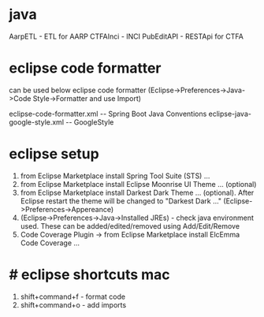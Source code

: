 # java

AarpETL  - ETL for AARP
CTFAInci - INCI
PubEditAPI - RESTApi for CTFA

# eclipse code formatter

can be used below eclipse code formatter (Eclipse->Preferences->Java->Code Style->Formatter and use Import)

eclipse-code-formatter.xml -- Spring Boot Java Conventions
eclipse-java-google-style.xml -- GoogleStyle

# eclipse setup

1. from Eclipse Marketplace install Spring Tool Suite (STS) ...
2. from Eclipse Marketplace install Eclipse Moonrise UI Theme ... (optional)
3. from Eclipse Marketplace install Darkest Dark Theme ... (optional). After Eclipse restart the theme will be changed to "Darkest Dark ..." (Eclipse->Preferences->Appereance)
4. (Eclipse->Preferences->Java->Installed JREs) - check java environment used. These can be added/edited/removed using Add/Edit/Remove
5. Code Coverage Plugin -> from Eclipse Marketplace install ElcEmma Code Coverage ...

# # eclipse shortcuts mac

1. shift+command+f - format code
2. shift+command+o - add imports

